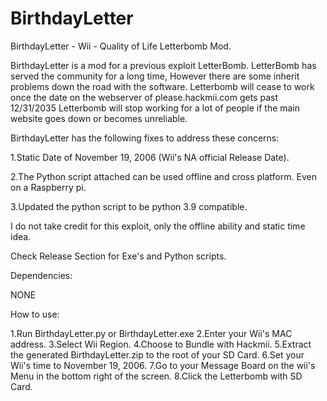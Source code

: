 # BirthdayLetter
BirthdayLetter - Wii - Quality of Life Letterbomb Mod.

BirthdayLetter is a mod for a previous exploit LetterBomb.
LetterBomb has served the community for a long time,
However there are some inherit problems down the road with the software.
Letterbomb will cease to work once the date on the webserver of please.hackmii.com gets past 12/31/2035
Letterbomb will stop working for a lot of people if the main website goes down or becomes unreliable.


BirthdayLetter has the following fixes to address these concerns:

1.Static Date of November 19, 2006 (Wii's NA official Release Date).

2.The Python script attached can be used offline and cross platform. Even on a Raspberry pi.

3.Updated the python script to be python 3.9 compatible.

I do not take credit for this exploit, only the offline ability and static time idea.

Check Release Section for Exe's and Python scripts.

Dependencies:

NONE


How to use:

1.Run BirthdayLetter.py or BirthdayLetter.exe
2.Enter your Wii's MAC address.
3.Select Wii Region.
4.Choose to Bundle with Hackmii.
5.Extract the generated BirthdayLetter.zip to the root of your SD Card.
6.Set your Wii's time to November 19, 2006.
7.Go to your Message Board on the wii's Menu in the bottom right of the screen.
8.Click the Letterbomb with SD Card.
